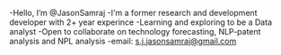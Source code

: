 -Hello, I’m @JasonSamraj
-I'm a former research and development developer with 2+ year experince
-Learning and exploring to be a Data analyst 
-Open to collaborate on  technology forecasting, NLP-patent analysis and NPL analysis
-email: s.j.jasonsamraj@gmail.com

<!---
JasonSamraj/JasonSamraj is a ✨ special ✨ repository because its `README.md` (this file) appears on your GitHub profile.
You can click the Preview link to take a look at your changes.
--->
